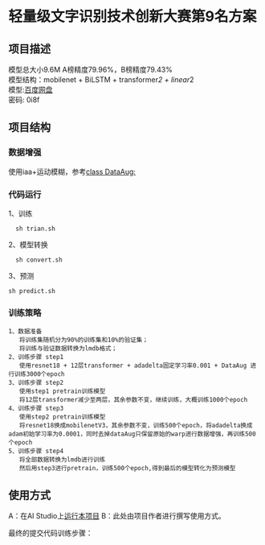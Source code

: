 # 轻量级文字识别技术创新大赛第9名方案

## 项目描述
模型总大小9.6M A榜精度79.96%，B榜精度79.43%  
模型结构：mobilenet + BiLSTM + transformer*2 + linear*2  
模型:[百度网盘](https://pan.baidu.com/s/1QulS3av8WXWv4k8XN7xTHw)    
密码: 0i8f

## 项目结构

  ### 数据增强
  使用iaa+运动模糊，参考[class DataAug:](https://github.com/crossLi/Ultra_light_OCR_No.9/blob/2cb2a04704ed798a9af554aa91ff69923f3aaf8b/ppocr/data/imaug/rec_img_aug.py#L32)
  ### 代码运行
  1、训练  
  
  ```
    sh trian.sh
  ```
  2、模型转换
  ```
    sh convert.sh
  ```
  3、预测
   ```
   sh predict.sh
   ```
  ### 训练策略
    1、数据准备  
       将训练集随机分为90%的训练集和10%的验证集； 
       将训练与验证数据转换为lmdb格式；  
    2、训练步骤 step1  
       使用resnet18 + 12层transformer + adadelta固定学习率0.001 + DataAug 进行训练3000个epoch
    3、训练步骤 step2 
       使用step1 pretrain训练模型
       将12层transformer减少至两层，其余参数不变，继续训练，大概训练1000个epoch
    4、训练步骤 step3  
       使用step2 pretrain训练模型
       将resnet18换成mobilenetV3，其余参数不变，训练500个epoch，将adadelta换成adam初始学习率为0.0001，同时去掉dataAug只保留原始的warp进行数据增强，再训练500个epoch
    5、训练步骤 step4  
       将全部数据转换为lmdb进行训练
       然后用step3进行pretrain，训练500个epoch,得到最后的模型转化为预测模型
    
## 使用方式
A：在AI Studio上[运行本项目](https://aistudio.baidu.com/aistudio/usercenter)
B：此处由项目作者进行撰写使用方式。

最终的提交代码训练步骤：
